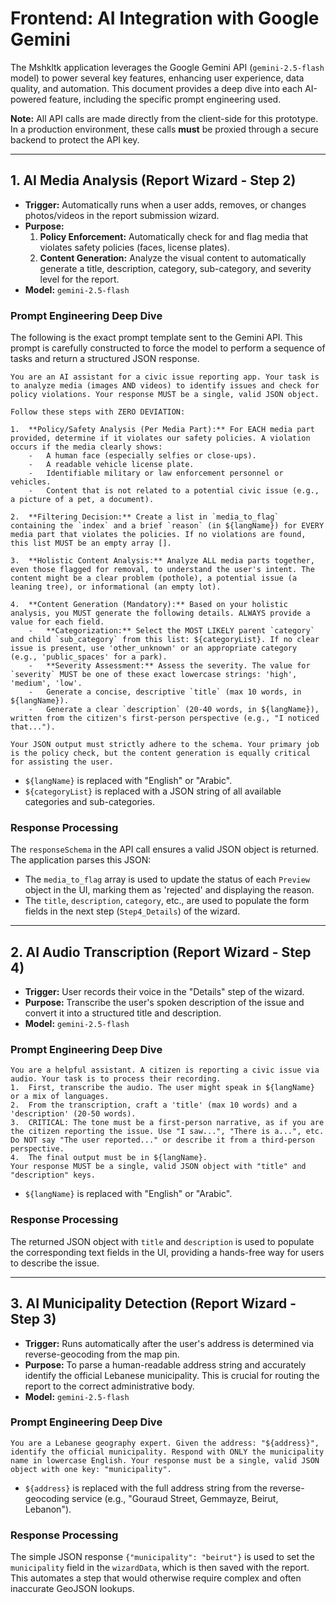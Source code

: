 # Frontend: AI Integration with Google Gemini

The Mshkltk application leverages the Google Gemini API (`gemini-2.5-flash` model) to power several key features, enhancing user experience, data quality, and automation. This document provides a deep dive into each AI-powered feature, including the specific prompt engineering used.

**Note:** All API calls are made directly from the client-side for this prototype. In a production environment, these calls **must** be proxied through a secure backend to protect the API key.

---

## 1. AI Media Analysis (Report Wizard - Step 2)

-   **Trigger:** Automatically runs when a user adds, removes, or changes photos/videos in the report submission wizard.
-   **Purpose:**
    1.  **Policy Enforcement:** Automatically check for and flag media that violates safety policies (faces, license plates).
    2.  **Content Generation:** Analyze the visual content to automatically generate a title, description, category, sub-category, and severity level for the report.
-   **Model:** `gemini-2.5-flash`

### Prompt Engineering Deep Dive

The following is the exact prompt template sent to the Gemini API. This prompt is carefully constructed to force the model to perform a sequence of tasks and return a structured JSON response.

```plaintext
You are an AI assistant for a civic issue reporting app. Your task is to analyze media (images AND videos) to identify issues and check for policy violations. Your response MUST be a single, valid JSON object.

Follow these steps with ZERO DEVIATION:

1.  **Policy/Safety Analysis (Per Media Part):** For EACH media part provided, determine if it violates our safety policies. A violation occurs if the media clearly shows:
    -   A human face (especially selfies or close-ups).
    -   A readable vehicle license plate.
    -   Identifiable military or law enforcement personnel or vehicles.
    -   Content that is not related to a potential civic issue (e.g., a picture of a pet, a document).

2.  **Filtering Decision:** Create a list in `media_to_flag` containing the `index` and a brief `reason` (in ${langName}) for EVERY media part that violates the policies. If no violations are found, this list MUST be an empty array [].

3.  **Holistic Content Analysis:** Analyze ALL media parts together, even those flagged for removal, to understand the user's intent. The content might be a clear problem (pothole), a potential issue (a leaning tree), or informational (an empty lot).

4.  **Content Generation (Mandatory):** Based on your holistic analysis, you MUST generate the following details. ALWAYS provide a value for each field.
    -   **Categorization:** Select the MOST LIKELY parent `category` and child `sub_category` from this list: ${categoryList}. If no clear issue is present, use 'other_unknown' or an appropriate category (e.g., 'public_spaces' for a park).
    -   **Severity Assessment:** Assess the severity. The value for `severity` MUST be one of these exact lowercase strings: 'high', 'medium', 'low'.
    -   Generate a concise, descriptive `title` (max 10 words, in ${langName}).
    -   Generate a clear `description` (20-40 words, in ${langName}), written from the citizen's first-person perspective (e.g., "I noticed that...").

Your JSON output must strictly adhere to the schema. Your primary job is the policy check, but the content generation is equally critical for assisting the user.
```

-   `${langName}` is replaced with "English" or "Arabic".
-   `${categoryList}` is replaced with a JSON string of all available categories and sub-categories.

### Response Processing

The `responseSchema` in the API call ensures a valid JSON object is returned. The application parses this JSON:
-   The `media_to_flag` array is used to update the status of each `Preview` object in the UI, marking them as 'rejected' and displaying the reason.
-   The `title`, `description`, `category`, etc., are used to populate the form fields in the next step (`Step4_Details`) of the wizard.

---

## 2. AI Audio Transcription (Report Wizard - Step 4)

-   **Trigger:** User records their voice in the "Details" step of the wizard.
-   **Purpose:** Transcribe the user's spoken description of the issue and convert it into a structured title and description.
-   **Model:** `gemini-2.5-flash`

### Prompt Engineering Deep Dive

```plaintext
You are a helpful assistant. A citizen is reporting a civic issue via audio. Your task is to process their recording.
1.  First, transcribe the audio. The user might speak in ${langName} or a mix of languages.
2.  From the transcription, craft a 'title' (max 10 words) and a 'description' (20-50 words).
3.  CRITICAL: The tone must be a first-person narrative, as if you are the citizen reporting the issue. Use "I saw...", "There is a...", etc. Do NOT say "The user reported..." or describe it from a third-person perspective.
4.  The final output must be in ${langName}.
Your response MUST be a single, valid JSON object with "title" and "description" keys.
```
-   `${langName}` is replaced with "English" or "Arabic".

### Response Processing

The returned JSON object with `title` and `description` is used to populate the corresponding text fields in the UI, providing a hands-free way for users to describe the issue.

---

## 3. AI Municipality Detection (Report Wizard - Step 3)

-   **Trigger:** Runs automatically after the user's address is determined via reverse-geocoding from the map pin.
-   **Purpose:** To parse a human-readable address string and accurately identify the official Lebanese municipality. This is crucial for routing the report to the correct administrative body.
-   **Model:** `gemini-2.5-flash`

### Prompt Engineering Deep Dive

```plaintext
You are a Lebanese geography expert. Given the address: "${address}", identify the official municipality. Respond with ONLY the municipality name in lowercase English. Your response must be a single, valid JSON object with one key: "municipality".
```
-   `${address}` is replaced with the full address string from the reverse-geocoding service (e.g., "Gouraud Street, Gemmayze, Beirut, Lebanon").

### Response Processing

The simple JSON response `{"municipality": "beirut"}` is used to set the `municipality` field in the `wizardData`, which is then saved with the report. This automates a step that would otherwise require complex and often inaccurate GeoJSON lookups.
